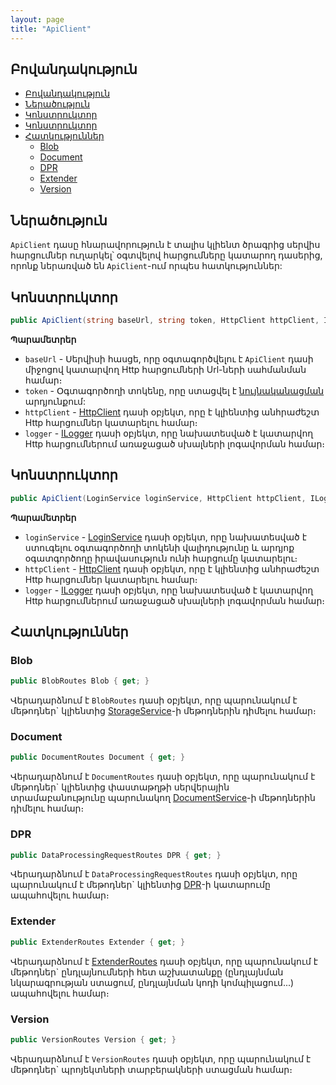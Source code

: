 ```yaml
---
layout: page
title: "ApiClient" 
---
```


## Բովանդակություն

- [Բովանդակություն](#բովանդակություն)
- [Ներածություն](#ներածություն)
- [Կոնստրուկտոր](#կոնստրուկտոր)
- [Կոնստրուկտոր](#կոնստրուկտոր-1)
- [Հատկություններ](#հատկություններ)
  - [Blob](#blob)
  - [Document](#document)
  - [DPR](#dpr)
  - [Extender](#extender)
  - [Version](#version)

## Ներածություն

`ApiClient` դասը հնարավորություն է տալիս կլիենտ ծրագրից սերվիս հարցումներ ուղարկել՝ օգտվելով հարցումները կատարող դասերից, որոնք ներառված են `ApiClient`-ում որպես հատկություններ:

## Կոնստրուկտոր

```c#
public ApiClient(string baseUrl, string token, HttpClient httpClient, ILogger logger)
```

**Պարամետրեր**

* `baseUrl` - Սերվիսի հասցե, որը օգտագործվելու է `ApiClient` դասի միջոցով կատարվող Http հարցումների Url-ների սահմանման համար։
* `token` - Օգտագործողի տոկենը, որը ստացվել է [նույնականացման](routes/LoginService.md#authenticateasync-1) արդյունքում: 
* `httpClient` - [HttpClient](https://learn.microsoft.com/en-us/dotnet/api/system.net.http.httpclient) դասի օբյեկտ, որը է կլիենտից անհրաժեշտ Http հարցումներ կատարելու համար։
* `logger` - [ILogger](https://learn.microsoft.com/en-us/dotnet/api/microsoft.extensions.logging.ilogger) դասի օբյեկտ, որը նախատեսված է կատարվող Http հարցումներում առաջացած սխալների լոգավորման համար։ 

## Կոնստրուկտոր

```c#
public ApiClient(LoginService loginService, HttpClient httpClient, ILogger logger)
```

**Պարամետրեր**

* `loginService` - [LoginService](routes/LoginService.md) դասի օբյեկտ, որը նախատեսված է ստուգելու օգտագործողի տոկենի վալիդությունը և արդյոք օգատգործողը իրավասություն ունի հարցումը կատարելու։
* `httpClient` - [HttpClient](https://learn.microsoft.com/en-us/dotnet/api/system.net.http.httpclient) դասի օբյեկտ, որը է կլիենտից անհրաժեշտ Http հարցումներ կատարելու համար։
* `logger` - [ILogger](https://learn.microsoft.com/en-us/dotnet/api/microsoft.extensions.logging.ilogger) դասի օբյեկտ, որը նախատեսված է կատարվող Http հարցումներում առաջացած սխալների լոգավորման համար։

## Հատկություններ

### Blob

```c#
public BlobRoutes Blob { get; }
```

Վերադարձնում է `BlobRoutes` դասի օբյեկտ, որը պարունակում է մեթոդներ` կլիենտից [StorageService](../server_api/services/IStorageService.md)-ի մեթոդներին դիմելու համար։ 

### Document

```c#
public DocumentRoutes Document { get; }
```

Վերադարձնում է `DocumentRoutes` դասի օբյեկտ, որը պարունակում է մեթոդներ` կլիենտից փաստաթղթի սերվերային տրամաբանությունը պարունակող [DocumentService](../server_api/services/IDocumentService.md)-ի մեթոդներին դիմելու համար։ 

### DPR

```c#
public DataProcessingRequestRoutes DPR { get; }
```

Վերադարձնում է `DataProcessingRequestRoutes` դասի օբյեկտ, որը պարունակում է մեթոդներ` կլիենտից [DPR](../server_api/definitions/dpr.md)-ի կատարումը ապահովելու համար։ 

### Extender

```c#
public ExtenderRoutes Extender { get; }
```

Վերադարձնում է [ExtenderRoutes](../routes/ExtenderRoutes.md) դասի օբյեկտ, որը պարունակում է մեթոդներ` ընդլայնումների հետ աշխատանքը (ընդլայնման նկարագրության ստացում, ընդլայնման կոդի կոմպիլացում...) ապահովելու համար։

### Version

```c#
public VersionRoutes Version { get; }
```

Վերադարձնում է `VersionRoutes` դասի օբյեկտ, որը պարունակում է մեթոդներ` պրոյեկտների տարբերակների ստացման համար։